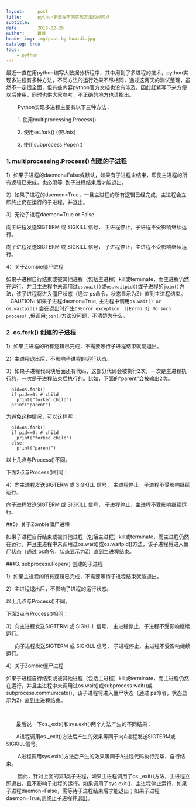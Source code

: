 ```yaml
---
layout:     post
title:      python多进程不同实现方法的异同点
subtitle:   
date:       2016-02-29
author:     BHH
header-img: img/post-bg-kuaidi.jpg
catalog: true
tags:
    - python
---
```


最近一直在用python编写大数据分析程序，其中用到了多进程的技术，python实现多进程有多种方法，不同方法的运行效果不尽相同，通过这两天的测试整理，虽然不一定很全面，但有些内容python官方文档也没有涉及，因此赶紧写下来方便以后使用，同时也供大家参考，不正确的地方也请指出。

        Python实现多进程主要有以下三种方法：

        1. 使用multiprocessing.Process()

        2. 使用os.fork() (仅Unix)

        3. 使用subprocess.Popen()



### 1. multiprocessing.Process() 创建的子进程

 1）如果子进程的daemon=False或默认，如果有子进程未结束，即使主进程的所有逻辑已完成，也必须等  到子进程结束后才能退出。

 2）如果子进程的daemon=True，一旦主进程的所有逻辑已经完成，主进程会立即终止仍在运行的子进程，并退出。

 3）无论子进程daemon=True or False

向主进程发送SIGTERM 或 SIGKILL 信号， 主进程停止，子进程不受影响继续运行。

向子进程发送SIGTERM 或 SIGKILL 信号， 子进程停止，主进程不受影响继续运行。

 4）关于Zombie僵尸进程

如果子进程自行结束或被其他进程（包括主进程）kill或terminate，而主进程仍然在运行，并且主进程中未调用过`os.wait()`或`os.waitpid()`或子进程的`join()`方法，该子进程将进入僵尸状态（通过 ps命令，状态显示为Z）直到主进程结束。
    
CAUTION: 如果子进程daemon=True, 主进程中调用`os.wait() or os.waitpid()` 会在退出时产生`OSError exception （[Errno 3] No such process）`,但调用`join()`方法没问题，不清楚为什么。




### 2. os.fork() 创建的子进程

1）如果主进程的所有逻辑已完成，不需要等待子进程结束就能退出。

2）主进程退出后，不影响子进程的运行状态。

3）如果子进程代码块后面还有代码，这部分代码会被执行2次，一次是主进程执行的，一次是子进程结束后执行的。比如，下面的“parent”会被输出2次。

```
  pid=os.fork()
  if pid==0: # child
    print("forked child")
  print("parent")
```
为避免这种情况，可以这样写：
```
  pid=os.fork()
  if pid==0: # child
    print("forked child")
  else:
    print("parent")
```
以上几点与Process()不同。

下面2点与Process()相同：

4）向主进程发送SIGTERM 或 SIGKILL 信号， 主进程停止，子进程不受影响继续运行。

向子进程发送SIGTERM 或 SIGKILL 信号， 子进程停止，主进程不受影响继续运行。

##5）关于Zombie僵尸进程

如果子进程自行结束或被其他进程（包括主进程）kill或terminate，而主进程仍然在运行，并且主进程中未调用过os.wait()或os.waitpid()方法，该子进程将进入僵尸状态（通过 ps命令，状态显示为Z）直到主进程结束。



###3. subprocess.Popen() 创建的子进程

1）如果主进程的所有逻辑已完成，不需要等待子进程结束就能退出。

2）主进程退出后，不影响子进程的运行状态。

以上几点与Process()不同。

下面2点与Process()相同：


3）向主进程发送SIGTERM 或 SIGKILL 信号， 主进程停止，子进程不受影响继续运行。

      向子进程发送SIGTERM 或 SIGKILL 信号， 子进程停止，主进程不受影响继续运行。

4）关于Zombie僵尸进程

如果子进程自行结束或被其他进程（包括主进程）kill或terminate，而主进程仍然在运行，并且主进程中未调用过os.wait()或subprocess.wait()或subprocess.communicate()，该子进程将进入僵尸状态（通过 ps命令，状态显示为Z）直到主进程结束。

 

       最后说一下os._exit()和sys.exit()两个方法产生的不同结果：

       A进程调用os._exit()方法后产生的效果等同于向A进程发送SIGTERM或SIGKILL信号。

        A进程调用sys.exit()方法后产生的效果等同于A进程代码执行完毕，自行结束。

        因此，针对上面的第1类子进程，如果主进程调用了os._exit()方法，主进程立即退出，且不影响子进程的运行。如果调用了sys.exit()，主进程停止运行，如果子进程daemon=False，需等待子进程结束后才能退出；如果子进程daemon=True,则终止子进程并退出。


